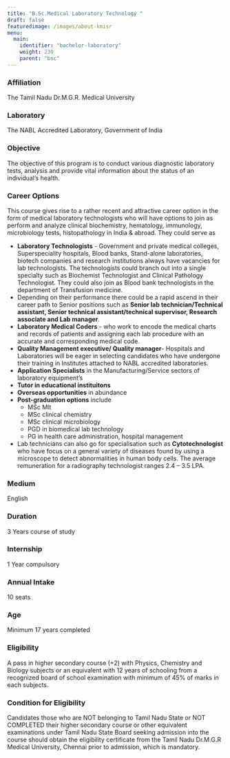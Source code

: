 ```yaml
---
title: "B.Sc.Medical Laboratory Technology "
draft: false
featuredimage: /images/about-kmisr
menu:
  main:
    identifier: "bachelor-laboratory"
    weight: 230
    parent: "bsc"
---
```


### Affiliation

The Tamil Nadu Dr.M.G.R. Medical University

### Laboratory

The NABL Accredited Laboratory, Government of India

### Objective

The objective of this program is to conduct various diagnostic laboratory tests, analysis and provide vital information about the status of an individual’s health.

### Career Options

This course gives rise to a rather recent and attractive career option in the form of medical laboratory technologists who will have options to join as perform and analyze clinical biochemistry, hematology, immunology, microbiology tests, histopathology in India & abroad. They could serve as

- **Laboratory Technologists** - Government and private medical colleges, Superspeciality hospitals, Blood banks, Stand-alone laboratories, biotech companies and research institutions always have vacancies for lab technologists. The technologists could branch out into a single specialty such as Biochemist Technologist and Clinical Pathology Technologist. They could also join as Blood bank technologists in the department of Transfusion medicine.
- Depending on their performance there could be a rapid ascend in their career path to Senior positions such as **Senior lab technician/Technical assistant, Senior technical assistant/technical supervisor, Research associate and Lab manager**.
- **Laboratory Medical Coders** - who work to encode the medical charts and records of patients and assigning each lab procedure with an accurate and corresponding medical code.
- **Quality Management executive/ Quality manager**- Hospitals and Laboratories will be eager in selecting candidates who have undergone their training in Institutes attached to NABL accredited laboratories.
- **Application Specialists** in the Manufacturing/Service sectors of laboratory equipment’s
- **Tutor in educational instituitons**
- **Overseas opportunities** in abundance
- **Post-graduation options** include
  - MSc Mlt
  - MSc clinical chemistry
  - MSc clinical microbiology
  - PGD in biomedical lab technology
  - PG in health care administration, hospital management
- Lab technicians can also go for specialisation such as **Cytotechnologist** who have focus on a general variety of diseases found by using a microscope to detect abnormalities in human body cells.
  The average remuneration for a radiography technologist ranges 2.4 – 3.5 LPA.

### Medium

English

### Duration

3 Years course of study

### Internship

1 Year compulsory

### Annual Intake

10 seats

### Age

Minimum 17 years completed

### Eligibility

A pass in higher secondary course (+2) with Physics, Chemistry and Biology subjects or an equivalent with 12 years of schooling from a recognized board of school examination with minimum of 45% of marks in each subjects.

### Condition for Eligibility

Candidates those who are NOT belonging to Tamil Nadu State or NOT COMPLETED their higher secondary course or other equivalent examinations under Tamil Nadu State Board seeking admission into the course should obtain the eligibility certificate from the Tamil Nadu Dr.M.G.R Medical University, Chennai prior to admission, which is mandatory.
